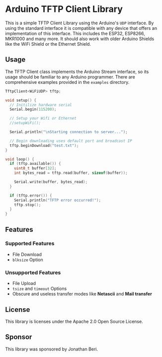 # Arduino TFTP Client Library

This is a simple TFTP Client Library using the Arduino's `UDP` interface. By using the standard interface it is compatible with any device that offers an implementation of this interface. This includes the ESP32, ESP8266, MKR1000 and many more. It should also work with older Arduino Shields like the WiFi Shield or the Ethernet Shield.

## Usage

The TFTP Client class implements the Arduino Stream interface, so its usage should be familiar to any Arduino programmer. There are comprehensive examples provided in the `examples` directory.

```cpp
TftpClient<WiFiUDP> tftp;

void setup() {
  // Initilize hardware serial
  Serial.begin(115200);

  // Setup your Wifi or Ethernet
  //setupWiFi();

  Serial.println("\nStarting connection to server...");

  // Begin downloading uses default port and broadcast IP
  tftp.beginDownload("test.txt");
}

void loop() {
  if (tftp.available()) {
    uint8_t buffer[32];
    int bytes_read = tftp.read(buffer, sizeof(buffer));

    Serial.write(buffer, bytes_read);
  }

  if (tftp.error()) {
    Serial.println("TFTP error occurred!");
    tftp.stop();
  }
}
```

## Features

### Supported Features

* File Download
* `blksize` Option

### Unsupported Features

* File Upload
* `tsize` and `timeout` Options
* Obscure and useless transfer modes like **Netascii** and **Mail transfer**

## License

This library is licenses under the Apache 2.0 Open Source License.

## Sponsor

This library was sponsored by Jonathan Beri.